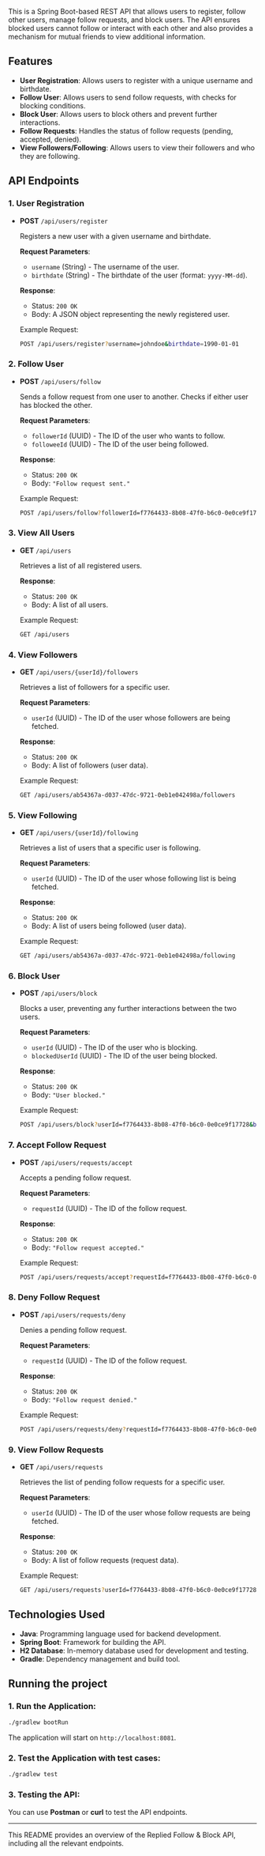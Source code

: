 This is a Spring Boot-based REST API that allows users to register, follow other users, manage follow requests, and block users. The API ensures blocked users cannot follow or interact with each other and also provides a mechanism for mutual friends to view additional information.

## Features

- **User Registration**: Allows users to register with a unique username and birthdate.
- **Follow User**: Allows users to send follow requests, with checks for blocking conditions.
- **Block User**: Allows users to block others and prevent further interactions.
- **Follow Requests**: Handles the status of follow requests (pending, accepted, denied).
- **View Followers/Following**: Allows users to view their followers and who they are following.
  
## API Endpoints

### 1. **User Registration**
- **POST** `/api/users/register`
  
  Registers a new user with a given username and birthdate.
  
  **Request Parameters**:
  - `username` (String) - The username of the user.
  - `birthdate` (String) - The birthdate of the user (format: `yyyy-MM-dd`).
  
  **Response**:
  - Status: `200 OK`
  - Body: A JSON object representing the newly registered user.

  Example Request:
  ```bash
  POST /api/users/register?username=johndoe&birthdate=1990-01-01
  ```

### 2. **Follow User**
- **POST** `/api/users/follow`
  
  Sends a follow request from one user to another. Checks if either user has blocked the other.
  
  **Request Parameters**:
  - `followerId` (UUID) - The ID of the user who wants to follow.
  - `followeeId` (UUID) - The ID of the user being followed.
  
  **Response**:
  - Status: `200 OK`
  - Body: `"Follow request sent."`
  
  Example Request:
  ```bash
  POST /api/users/follow?followerId=f7764433-8b08-47f0-b6c0-0e0ce9f17728&followeeId=ab54367a-d037-47dc-9721-0eb1e042498a
  ```

### 3. **View All Users**
- **GET** `/api/users`
  
  Retrieves a list of all registered users.
  
  **Response**:
  - Status: `200 OK`
  - Body: A list of all users.

  Example Request:
  ```bash
  GET /api/users
  ```

### 4. **View Followers**
- **GET** `/api/users/{userId}/followers`
  
  Retrieves a list of followers for a specific user.
  
  **Request Parameters**:
  - `userId` (UUID) - The ID of the user whose followers are being fetched.
  
  **Response**:
  - Status: `200 OK`
  - Body: A list of followers (user data).

  Example Request:
  ```bash
  GET /api/users/ab54367a-d037-47dc-9721-0eb1e042498a/followers
  ```

### 5. **View Following**
- **GET** `/api/users/{userId}/following`
  
  Retrieves a list of users that a specific user is following.
  
  **Request Parameters**:
  - `userId` (UUID) - The ID of the user whose following list is being fetched.
  
  **Response**:
  - Status: `200 OK`
  - Body: A list of users being followed (user data).

  Example Request:
  ```bash
  GET /api/users/ab54367a-d037-47dc-9721-0eb1e042498a/following
  ```

### 6. **Block User**
- **POST** `/api/users/block`
  
  Blocks a user, preventing any further interactions between the two users.
  
  **Request Parameters**:
  - `userId` (UUID) - The ID of the user who is blocking.
  - `blockedUserId` (UUID) - The ID of the user being blocked.
  
  **Response**:
  - Status: `200 OK`
  - Body: `"User blocked."`
  
  Example Request:
  ```bash
  POST /api/users/block?userId=f7764433-8b08-47f0-b6c0-0e0ce9f17728&blockedUserId=ab54367a-d037-47dc-9721-0eb1e042498a
  ```

### 7. **Accept Follow Request**
- **POST** `/api/users/requests/accept`
  
  Accepts a pending follow request.
  
  **Request Parameters**:
  - `requestId` (UUID) - The ID of the follow request.
  
  **Response**:
  - Status: `200 OK`
  - Body: `"Follow request accepted."`
  
  Example Request:
  ```bash
  POST /api/users/requests/accept?requestId=f7764433-8b08-47f0-b6c0-0e0ce9f17728
  ```

### 8. **Deny Follow Request**
- **POST** `/api/users/requests/deny`
  
  Denies a pending follow request.
  
  **Request Parameters**:
  - `requestId` (UUID) - The ID of the follow request.
  
  **Response**:
  - Status: `200 OK`
  - Body: `"Follow request denied."`
  
  Example Request:
  ```bash
  POST /api/users/requests/deny?requestId=f7764433-8b08-47f0-b6c0-0e0ce9f17728
  ```

### 9. **View Follow Requests**
- **GET** `/api/users/requests`
  
  Retrieves the list of pending follow requests for a specific user.
  
  **Request Parameters**:
  - `userId` (UUID) - The ID of the user whose follow requests are being fetched.
  
  **Response**:
  - Status: `200 OK`
  - Body: A list of follow requests (request data).

  Example Request:
  ```bash
  GET /api/users/requests?userId=f7764433-8b08-47f0-b6c0-0e0ce9f17728
  ```

## Technologies Used

- **Java**: Programming language used for backend development.
- **Spring Boot**: Framework for building the API.
- **H2 Database**: In-memory database used for development and testing.
- **Gradle**: Dependency management and build tool.

## Running the project

### 1. **Run the Application**:
```bash
./gradlew bootRun  
```

The application will start on `http://localhost:8081`.

### 2. **Test the Application with test cases**:
```bash
./gradlew test  
```

### 3. **Testing the API**:
You can use **Postman** or **curl** to test the API endpoints.



---

This README provides an overview of the Replied Follow & Block API, including all the relevant endpoints.
